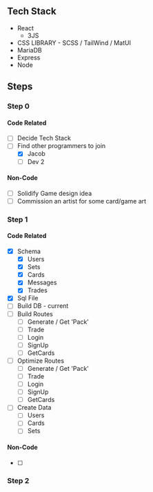 ## Tech Stack
* React
  * 3JS
* CSS LIBRARY - SCSS / TailWind / MatUI
* MariaDB
* Express
* Node


## Steps

### Step 0
#### Code Related
- [ ] Decide Tech Stack
- [ ] Find other programmers to join
  - [x] Jacob
  - [ ] Dev 2

#### Non-Code
- [ ] Solidify Game design idea
- [ ] Commission an artist for some card/game art

### Step 1
#### Code Related
- [x] Schema
  - [x] Users
  - [x] Sets
  - [x] Cards
  - [x] Messages
  - [x] Trades
- [x] Sql File
- [ ] Build DB - current
- [ ] Build Routes
  - [ ] Generate / Get 'Pack'
  - [ ] Trade
  - [ ] Login
  - [ ] SignUp
  - [ ] GetCards
- [ ] Optimize Routes
  - [ ] Generate / Get 'Pack'
  - [ ] Trade
  - [ ] Login
  - [ ] SignUp
  - [ ] GetCards
- [ ] Create Data
  - [ ] Users
  - [ ] Cards
  - [ ] Sets

#### Non-Code
- [ ]

### Step 2
